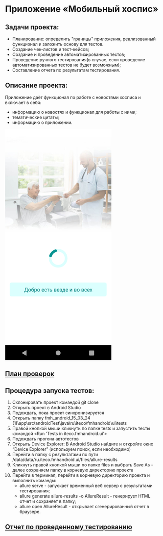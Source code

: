 # Приложение «Мобильный хоспис»
## Задачи проекта:
- Планирование: определить "границы" приложения, реализованный функционал и заложить основу для тестов.
- Создание чек-листов и тест-кейсов;
- Создание и проведение автоматизированных тестов;
- Проведение ручного тестирования(в случае, если проведение автоматизированных тестов не будет возможным);
- Составление отчета по результатам тестирования.
## Описание проекта:
Приложение даёт функционал по работе с новостями хосписа и включает в себя:

- информацию о новостях и функционал для работы с ними;   
- тематические цитаты;  
- информацию о приложении.  

![Alt text](doc/Screen/app.png)

## [План проверок](doc/Plan.md)

## Процедура запуска тестов:
1. Склонировать проект командой git clone 
2. Открыть проект в Android Studio
3. Подождать, пока проект синхронизируется
4. Открыть папку fmh_android_15_03_24 (1)\app\src\androidTest\java\ru\iteco\fmhandroid\ui\tests
5. Правой кнопкой мыши кликнуть по папке tests и запустить тесты командой «Run 'Tests in iteco.fmhandroid.ui'»
6. Подождать прогона автотестов
7. Открыть Device Explorer: В Android Studio найдите и откройте окно “Device Explorer” (используем поиск, если необходимо)
8. Перейти в папку с результатами по пути /data/data/ru.iteco.fmhandroid.ui/files/allure-results
9. Кликнуть правой кнопкой мыши по папке files и выбрать Save As  - далее сохраняем папку в корневую директорию проекта
10. Перейти в терминал, перейти в корневую директорию проекта и выполнить команды:
    - allure serve - запускает временный веб сервер с результатами тестирования;
    - allure generate allure-results -o AllureResult - генерирует HTML отчет и сохраняет в папку;
    - allure open AllureResult - открывает сгенерированный отчет в браузере.

## [Отчет по проведенному тестированию](doc/Report.md)


